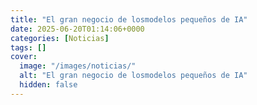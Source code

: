 ```yaml
---
title: "El gran negocio de losmodelos pequeños de IA"
date: 2025-06-20T01:14:06+0000
categories: [Noticias]
tags: []
cover:
  image: "/images/noticias/"
  alt: "El gran negocio de losmodelos pequeños de IA"
  hidden: false
---
```



